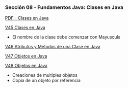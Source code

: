 ### Sección 08 - Fundamentos Java: Clases en Java
[PDF - Clases en Java](Apuntes/07-01-ClasesJava-CFJ.pdf)

[V45 Clases en Java](V45_Clases_en_Java/src/clases/Persona.java)
- El nombre de la clase debe comenzar con Mayuscula

[V46 Atributos y Métodos de una Clase en Java]()

[V47 Objetos en Java]()

[V48 Objetos en Java]()
- Creaciones de multiples objetos
- Copia de un objeto por referencia